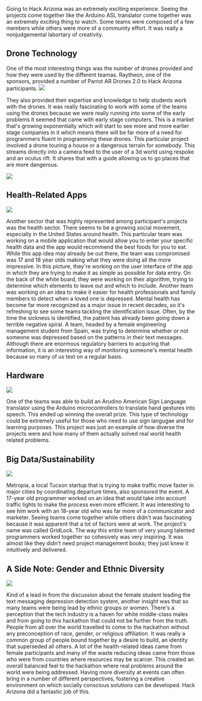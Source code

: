 Going to Hack Arizona was an extremely exciting experience. Seeing the projects come together like the Arduino ASL translator come together was an extremely exciting thing to watch. Some teams were composed of a few members while others were more of a community effort. It was really a nonjudgemental labortary of creativity. 


<h2> Drone Technology </h2> 


One of the most interesting things was the number of drones provided and how they were used by the different teamas. Raytheon, one of the sponsors, provided a number of Parrot AR Drones 2.0 to Hack Arizona participants. 
<img src="https://fbcdn-sphotos-c-a.akamaihd.net/hphotos-ak-xfp1/v/t1.0-9/11034212_1582991431940649_8031883822966760863_n.jpg?oh=8c008d02d069800fec0336e28f717759&oe=55A1C5EB&__gda__=1436038843_11dd892f51941920bb4144f07ce4bfdf">

They also provided their expertise and knowledge to help students work with the drones. It was really fascinating to work with some of the teams using the drones because we were really running into some of the early problems it seemed that came with early stage computers. This is a market that's growing exponentially which will start to see more and more earlier stage companies in it which means there will be far more of a need for programmers fluent in programming these drones. This particular project involved a drone touring a house or a dangerous terrain for somebody. This streams directly into a camera feed to the user of a 3d world using respoke and an oculus rift. It shares that with a guide allowing us to go places that are more dangerous.

<img src="https://d262ilb51hltx0.cloudfront.net/max/1620/1*THzclLTohSrP7HMDq8C-MQ.png">


<h2> Health-Related Apps </h2> 

<img src="https://d262ilb51hltx0.cloudfront.net/max/960/1*vnqvsk_s9coMveh0GdWQpQ.png">


Another sector that was highly represented among participant's projects was the health sector. There seems to be a growing social movement, especially in the United States around health. This particular team was working on a mobile application that would allow you to enter your specific health data and the app would recommend the best foods for you to eat. While this app idea may already be out there, the team was compromised was 17 and 18 year olds making what they were doing all the more impressive. In this picture, they're working on the user interface of the app in which they are trying to make it as simple as possible for data entry. On the back of the white board, they were working on their algorithm, trying to determine which elements to leave out and which to include. Another team was working on an idea to make it easier for health professionals and family members to detect when a loved one is depressed. Mental health has become far more recognized as a major issue in recent decades, so it's refreshing to see some teams tackling the identification issue. Often, by the time the sickness is identified, the patient has already been going down a terrible negative spiral. A team, headed by a female engineering management student from Spain, was trying to determine whether or not someone was depressed based on the patterns in their text messages. Although there are enormous regulatory barriers to acquiring that information, it is an interesting way of monitoring someone's mental health because so many of us text on a regular basis.

<h2> Hardware </h2>
<img src="https://d262ilb51hltx0.cloudfront.net/max/1000/1*5WxQ9JVdNQvQKaV_xICL2g.png">


One of the teams was able to build an Arudino American Sign Language translator using the Arduino microcontrollers to translate hand gestures into speech. This ended up winning the overall prize. This type of technology could be extremely useful for those who need to use sign langugae and for learning purposes. This project was just an example of how diverse the projects were and how many of them actually solved real world health related problems.

<h2> Big Data/Sustainability </h2>

<img src="https://d262ilb51hltx0.cloudfront.net/max/2000/1*fj5BYL4How-27rel79ZkTg.png">


Metropia, a local Tucson startup that is trying to make traffic move faster in major cities by coordinating departure times, also sponsored the event. A 17-year old programmer worked on an idea that would take into account traffic lights to make the process even more efficient. It was interesting to see him work with an 18-year old who was far more of a communicator and marketer. Seeing teams come together while others didn't was fascinating because it was apparent that a lot of factors were at work. The project's name was called GridLock. The way this entire team of very young talented programmers worked together so cohesively was very inspiring. It was almost like they didn't need project management books; they just knew it intuitively and delivered.

<h2> A Side Note: Gender and Ethnic Diversity </h2>

<img src="https://d262ilb51hltx0.cloudfront.net/max/2000/1*t_OSzdA1lUAuqXM0X1ANPA.png">


Kind of a lead in from the discussion about the female student leading the text messaging depression detection system, another insight was that so many teams were being lead by ethnic groups or women. There's a perception that the tech industry is a haven for white middle-class males and from going to this hackathon that could not be further from the truth. People from all over the world travelled to come to the hackathon without any preconception of race, gender, or religious affiliation. It was really a common group of people bound together by a desire to build, an identity that superseded all others. A lot of the health-related ideas came from female participants and many of the waste reducing ideas came from those who were from countries where resources may be scarcer. This created an overall balanced feel to the hackathon where real problems around the world were being addressed. Having more diversity at events can often bring in a number of different perspectives, fostering a creative environment on which socially conscious solutions can be developed. Hack Arizona did a fantastic job of this.
